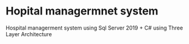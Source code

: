 # Hopital managermnet system
Hospital managerment system using Sql Server 2019 + C# using Three Layer Architecture
